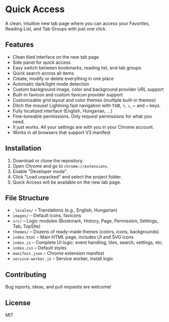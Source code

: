 # Quick Access

A clean, intuitive new tab page where you can access your Favorites, Reading List, and Tab Groups with just one click.

## Features

- Clean tiled interface on the new tab page
- Side panel for quick access
- Easy switch between bookmarks, reading list, and tab groups 
- Quick search across all items
- Create, modify or delete everything in one place
- Automatic dark/light mode detection
- Custom background image, color and background provider URL support
- Built-in favicon and custom favicon provider support
- Customizable grid layout and color themes (multiple built-in themes)
- Ditch the mouse! Lightning fast navigation with <kbd>TAB</kbd>, <kbd>↑</kbd>, <kbd>↓</kbd>, <kbd>←</kbd> and <kbd>→</kbd> keys.
- Fully localized interface (English, Hungarian, ...)
- Fine-tuneable permissions. Only request permissions for what you need.
- It just works. All your settings are with you in your Chrome account.
- Works in all browsers that support V3 manifest

## Installation

1. Download or clone the repository.
2. Open Chrome and go to `chrome://extensions`.
3. Enable "Developer mode".
4. Click "Load unpacked" and select the project folder.
5. Quick Access will be available on the new tab page.

## File Structure

- `_locales/` – Translations (e.g., English, Hungarian)
- `images/` – Default icons, favicons
- `src/` – Logic modules (Bookmark, History, Page, Permission, Settings, Tab, TopSite)
- `themes/` – Dozens of ready-made themes (colors, icons, backgrounds)
- `index.html` – Main HTML page, includes UI and SVG icons
- `index.js` – Complete UI logic: event handling, tiles, search, settings, etc.
- `index.css` – Default styles
- `manifest.json` – Chrome extension manifest
- `service-worker.js` – Service worker, install logic

## Contributing

Bug reports, ideas, and pull requests are welcome!

## License

MIT
